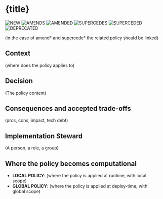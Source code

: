 
# {title}

![NEW](https://img.shields.io/badge/STATUS-NEW-green)
![AMENDS](https://img.shields.io/badge/STATUS-AMENDS-blue)
![AMENDED](https://img.shields.io/badge/STATUS-AMENDED-yellow)
![SUPERCEDES](https://img.shields.io/badge/STATUS-SUPERCEDES-orange)
![SUPERCEDED](https://img.shields.io/badge/STATUS-SUPERCEDED-blueviolet)
![DEPRECATED](https://img.shields.io/badge/STATUS-DEPRECATED-lightgrey)

(in the case of amend* and supercede* the related policy should be linked)

## Context

(where does the policy applies to)

## Decision

(The policy content)

## Consequences and accepted trade-offs

(pros, cons, impact, tech debt)

## Implementation Steward

(A person, a role, a group)

## Where the policy becomes computational

- **LOCAL POLICY**: (where the policy is applied at runtime, with local scope)
- **GLOBAL POLICY**: (where the policy is applied at deploy-time, with global scope)
